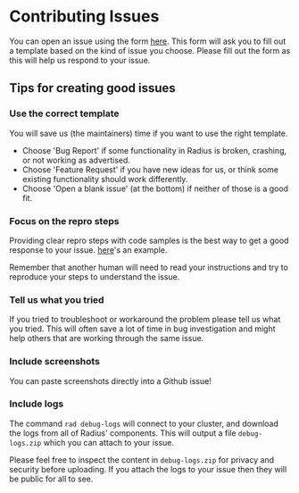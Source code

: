 # Contributing Issues

You can open an issue using the form [here](https://github.com/radius-project/radius/issues/new/choose). This form will ask you to fill out a template based on the kind of issue you choose. Please fill out the form as this will help us respond to your issue. 

## Tips for creating good issues

### Use the correct template

You will save us (the maintainers) time if you want to use the right template.

- Choose 'Bug Report' if some functionality in Radius is broken, crashing, or not working as advertised.
- Choose 'Feature Request' if you have new ideas for us, or think some existing functionality should work differently.
- Choose 'Open a blank issue' (at the bottom) if neither of those is a good fit.

### Focus on the repro steps

Providing clear repro steps with code samples is the best way to get a good response to your issue. [here](https://github.com/radius-project/radius/issues?q=is%3Aissue+is%3Aclosed)'s an example.

Remember that another human will need to read your instructions and try to reproduce your steps to understand the issue.

### Tell us what you tried

If you tried to troubleshoot or workaround the problem please tell us what you tried. This will often save a lot of time in bug investigation and might help others that are working through the same issue.

### Include screenshots

You can paste screenshots directly into a Github issue!

### Include logs

The command `rad debug-logs` will connect to your cluster, and download the logs from all of Radius' components. This will output a file `debug-logs.zip` which you can attach to your issue.

Please feel free to inspect the content in `debug-logs.zip` for privacy and security before uploading. If you attach the logs to your issue then they will be public for all to see.